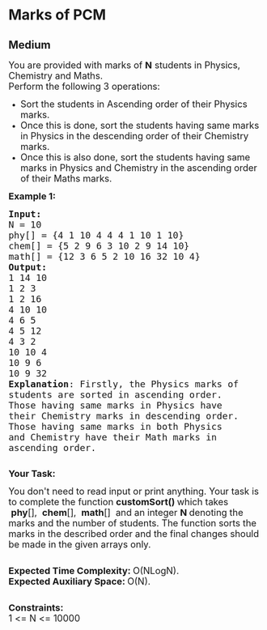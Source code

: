 # Marks of PCM
##  Medium 
<div class="problem-statement">
                <p></p><p><span style="font-size:18px">You are provided with marks of <strong>N</strong> students in Physics, Chemistry and Maths.<br>
Perform the following 3 operations:&nbsp;</span></p>

<ul>
	<li><span style="font-size:18px">Sort the students in Ascending order of their Physics marks.</span></li>
	<li><span style="font-size:18px">Once this is done, sort the students having same marks in Physics in the descending order of their Chemistry marks.</span></li>
	<li><span style="font-size:18px">Once this is also done, sort the students having same marks in Physics and Chemistry in the ascending order of their Maths marks.</span></li>
</ul>

<p><span style="font-size:18px"><strong>Example 1:</strong></span></p>

<pre><span style="font-size:18px"><strong>Input:</strong>
N = 10
phy[] = {4 1 10 4 4 4 1 10 1 10}
chem[] = {5 2 9 6 3 10 2 9 14 10}
math[] = {12 3 6 5 2 10 16 32 10 4}
<strong>Output:
</strong>1 14 10
1 2 3
1 2 16
4 10 10
4 6 5
4 5 12
4 3 2
10 10 4
10 9 6
10 9 32
<strong>Explanation</strong>: Firstly, the Physics marks of 
students are sorted in ascending order.
Those having same marks in Physics have
their Chemistry marks in descending order.
Those having same marks in both Physics
and Chemistry have their Math marks in
ascending order.
</span>
</pre>

<p><strong><span style="font-size:18px">Your Task:</span></strong></p>

<p><span style="font-size:18px">You don't need to read input or print anything. Your task is to complete the function&nbsp;<strong>customSort()&nbsp;</strong>which takes &nbsp;<strong>phy</strong>[],&nbsp;&nbsp;<strong>chem</strong>[],&nbsp;&nbsp;<strong>math</strong>[]&nbsp; and an integer <strong>N </strong>denoting the marks and the number of students. The function sorts the marks in the described order and the final changes should be made in the given arrays only.</span></p>

<p><br>
<span style="font-size:18px"><strong>Expected Time Complexity:&nbsp;</strong>O(NLogN).<br>
<strong>Expected Auxiliary Space:&nbsp;</strong>O(N).</span></p>

<p><br>
<span style="font-size:18px"><strong>Constraints:</strong><br>
1 &lt;= N &lt;= 10000</span></p>
 <p></p>
            </div>
